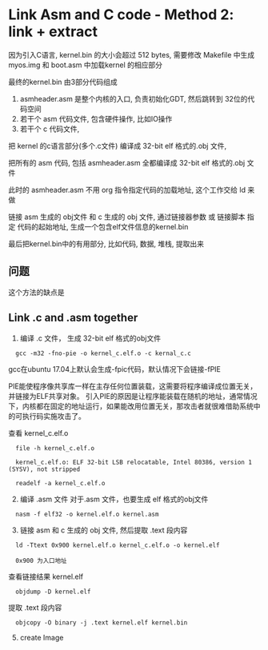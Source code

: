 # Link Asm and C code - Method 2: link + extract

因为引入C语言, kernel.bin 的大小会超过 512 bytes, 需要修改 Makefile 中生成myos.img 和 boot.asm 中加载kernel 的相应部分

最终的kernel.bin 由3部分代码组成
1. asmheader.asm 是整个内核的入口, 负责初始化GDT, 然后跳转到 32位的代码空间
2. 若干个 asm 代码文件, 包含硬件操作, 比如IO操作
3. 若干个 c 代码文件, 

把 kernel 的c语言部分(多个.c文件) 编译成 32-bit elf 格式的.obj 文件, 

把所有的 asm 代码, 包括 asmheader.asm 全都编译成 32-bit elf 格式的.obj 文件

此时的 asmheader.asm 不用 org 指令指定代码的加载地址, 这个工作交给 ld 来做

链接 asm 生成的 obj文件 和 c 生成的 obj 文件, 通过链接器参数 或 链接脚本 指定 代码的起始地址, 生成一个包含elf文件信息的kernel.bin

最后把kernel.bin中的有用部分, 比如代码, 数据, 堆栈, 提取出来

## 问题
这个方法的缺点是


## Link .c and .asm together

1. 编译 .c 文件， 生成 32-bit elf 格式的obj文件
```
  gcc -m32 -fno-pie -o kernel_c.elf.o -c kernal_c.c
```
gcc在ubuntu 17.04上默认会生成-fpic代码，默认情况下会链接-fPIE

PIE能使程序像共享库一样在主存任何位置装载，这需要将程序编译成位置无关，并链接为ELF共享对象。
引入PIE的原因是让程序能装载在随机的地址，通常情况下，内核都在固定的地址运行，如果能改用位置无关，那攻击者就很难借助系统中的可执行码实施攻击了。

查看 kernel_c.elf.o
```
  file -h kernel_c.elf.o

  kernel_c.elf.o: ELF 32-bit LSB relocatable, Intel 80386, version 1 (SYSV), not stripped
```

```
  readelf -a kernel_c.elf.o
```

2. 编译 .asm 文件
对于.asm 文件，也要生成 elf 格式的obj文件
```
  nasm -f elf32 -o kernel.elf.o kernel.asm
```


3. 链接 asm 和 c 生成的 obj 文件, 然后提取 .text 段内容
```
  ld -Ttext 0x900 kernel.elf.o kernel_c.elf.o -o kernel.elf

  0x900 为入口地址
```

查看链接结果 kernel.elf
```
  objdump -D kernel.elf
```

提取 .text 段内容

```
  objcopy -O binary -j .text kernel.elf kernel.bin 
```


5. create Image